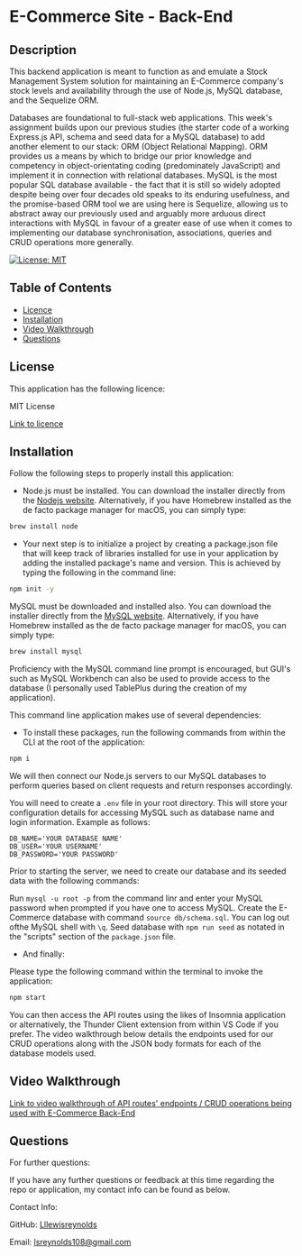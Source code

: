 # E-Commerce Site - Back-End

  ## Description

This backend application is meant to function as and emulate a Stock Management System solution for maintaining an E-Commerce company's stock levels and availability through the use of Node.js, MySQL database, and the Sequelize ORM.  

Databases are foundational to full-stack web applications. This week's assignment builds upon our previous studies (the starter code of a working Express.js API, schema and seed data for a MySQL database) to add another element to our stack: ORM (Object Relational Mapping). ORM provides us a means by which to bridge our prior knowledge and competency in object-orientating coding (predominately JavaScript) and implement it in connection with relational databases. MySQL is the most popular SQL database available - the fact that it is still so widely adopted despite being over four decades old speaks to its enduring usefulness, and the promise-based ORM tool we are using here is Sequelize, allowing us to abstract away our previously used and arguably more arduous direct interactions with MySQL in favour of a greater ease of use when it comes to implementing our database synchronisation, associations, queries and CRUD operations more generally.

[![License: MIT](https://img.shields.io/badge/License-MIT-yellow.svg)](https://opensource.org/licenses/MIT)

## Table of Contents
  * [Licence](#licence)
  * [Installation](#installation)
  * [Video Walkthrough](#video-walkthrough)
  * [Questions](#questions)
  
## License

This application has the following licence:

MIT License

[Link to licence](https://opensource.org/licenses/MIT)

## Installation
    
  Follow the following steps to properly install this application:


  * Node.js must be installed. You can download the installer directly from the [Nodejs website](https://nodejs.org). Alternatively, if you have Homebrew installed as the de facto package manager for macOS, you can simply type:

```bash
brew install node
```

  * Your next step is to initialize a project by creating a package.json file that will keep track of libraries installed for use in your application by adding the installed package's name and version. This is achieved by typing the following in the command line:

```bash
npm init -y
```

MySQL must be downloaded and installed also.
You can download the installer directly from the [MySQL website](https://dev.mysql.com/downloads/installer). Alternatively, if you have Homebrew installed as the de facto package manager for macOS, you can simply type:

```bash
brew install mysql
```
Proficiency with the MySQL command line prompt is encouraged, but GUI's such as MySQL Workbench can also be used to provide access to the database (I personally used TablePlus during the creation of my application). 

This command line application makes use of several dependencies:

  * To install these packages, run the following commands from within the CLI at the root of the application:

```bash
npm i
```

We will then connect our Node.js servers to our MySQL databases to perform queries based on client requests and return responses accordingly.

You will need to create a `.env` file in your root directory. This will store your configuration details for accessing MySQL such as database name and login information. Example as follows:

```
DB_NAME='YOUR DATABASE NAME'
DB_USER='YOUR USERNAME'
DB_PASSWORD='YOUR PASSWORD'
```

Prior to starting the server, we need to create our database and its seeded data with the following commands:

Run `mysql -u root -p` from the command linr and enter your MySQL password when prompted if you have one to access MySQL. 
Create the E-Commerce database with command `source db/schema.sql`. 
You can log out ofthe MySQL shell with `\q`.
Seed database with `npm run seed` as notated in the "scripts" section of the `package.json` file.


  * And finally: 

  Please type the following command within the terminal to invoke the application:

```bash
npm start
```
You can then access the API routes using the likes of Insomnia application or alternatively, the Thunder Client extension from within VS Code if you prefer. The video walkthrough below details the endpoints used for our CRUD operations along with the JSON body formats for each of the database models used. 

## Video Walkthrough

[Link to video walkthrough of API routes' endpoints / CRUD operations being used with E-Commerce Back-End ](https://drive.google.com/file/d/1nlBbcRBsEbeafl8E5FNiLevvL-jrJZC0/view)

      
## Questions
      
  For further questions:

  If you have any further questions or feedback at this time regarding the repo or application, my contact info can be found as below.
  
  Contact Info:

  GitHub: [Lllewisreynolds](https://github.com/Lllewisreynolds)

  Email: [lsreynolds108@gmail.com](mailto:lsreynolds108@gmail.com)